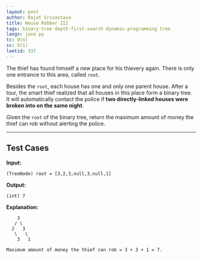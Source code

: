 ```yaml
---
layout: post
author: Rajat Srivastava
title: House Robber III
tags: binary-tree depth-first-search dynamic-programming tree
langs: java py
tc: O(n)
sc: O(1)
leetid: 337
---
```


The thief has found himself a new place for his thievery again. There is only one entrance to this area, called `root`.

Besides the `root`, each house has one and only one parent house. 
After a tour, the smart thief realized that all houses in this place form a binary tree. 
It will automatically contact the police if **two directly-linked houses were broken into on the same night**.

Given the `root` of the binary tree, return the maximum amount of money the thief can rob without alerting the police.

---

## Test Cases

**Input:** 
```
(TreeNode) root = [3,2,3,null,3,null,1]
```

**Output:** 
```
(int) 7
```

**Explanation:**
```
    3
   / \
  2   3
   \   \
    3   1

Maximum amount of money the thief can rob = 3 + 3 + 1 = 7.
```
